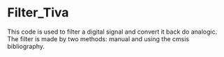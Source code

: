 # Filter_Tiva

This code is used to filter a digital signal and convert it back do analogic. The filter is made by two methods: manual and using the cmsis bibliography.

